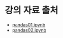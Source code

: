 # 강의 자료 출처
- [pandas01.ipynb](https://github.com/k2moon/python/blob/main/pandas/pandas01.ipynb)
- [pandas02.ipynb](https://github.com/k2moon/python/blob/main/pandas/pandas02.ipynb)